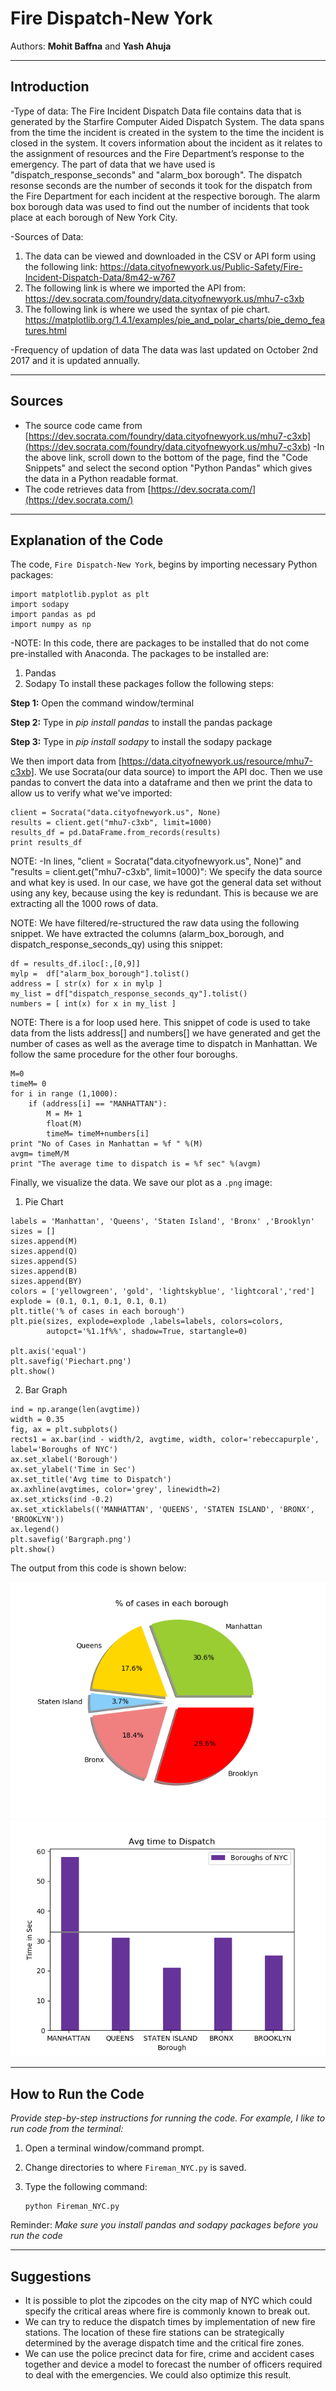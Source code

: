 # Fire Dispatch-New York

Authors:  **Mohit Baffna** and **Yash Ahuja**

---

## Introduction
-Type of data:
The Fire Incident Dispatch Data file contains data that is generated by the Starfire Computer Aided Dispatch System. The data spans from the time the incident is created in the system to the time the incident is closed in the system. It covers information about the incident as it relates to the assignment of resources and the Fire Department’s response to the emergency. The part of data that we have used is "dispatch_response_seconds" and "alarm_box borough". The dispatch resonse seconds are the number of seconds it took for the dispatch from the Fire Department for each incident at the respective borough. The alarm box borough data was used to find out the number of incidents that took place at each borough of New York City.

-Sources of Data:
1. The data can be viewed and downloaded in the CSV or API form using the following link:
https://data.cityofnewyork.us/Public-Safety/Fire-Incident-Dispatch-Data/8m42-w767
2. The following link is where we imported the API from:
https://dev.socrata.com/foundry/data.cityofnewyork.us/mhu7-c3xb
3. The following link is where we used the syntax of pie chart.
https://matplotlib.org/1.4.1/examples/pie_and_polar_charts/pie_demo_features.html



-Frequency of updation of data
The data was last updated on October 2nd 2017 and it is updated annually.

---

## Sources

- The source code came from [https://dev.socrata.com/foundry/data.cityofnewyork.us/mhu7-c3xb](https://dev.socrata.com/foundry/data.cityofnewyork.us/mhu7-c3xb)
    -In the above link, scroll down to the bottom of the page, find the "Code Snippets" and select the second option 
     "Python Pandas" which gives the data in a Python readable format.
- The code retrieves data from [https://dev.socrata.com/](https://dev.socrata.com/)

---

## Explanation of the Code

The code, `Fire Dispatch-New York`, begins by importing necessary Python packages:
```
import matplotlib.pyplot as plt
import sodapy 
import pandas as pd
import numpy as np

```
	
-NOTE: In this code, there are packages to be installed that do not come pre-installed with Anaconda.
The packages to be installed are:
1. Pandas
2. Sodapy
To install these packages follow the following steps:

**Step 1:** Open the command window/terminal

**Step 2:** Type in *pip install pandas* to install the pandas package

**Step 3:** Type in *pip install sodapy* to install the sodapy package

We then import data from [https://data.cityofnewyork.us/resource/mhu7-c3xb].  We use Socrata(our data source) to import the API doc. Then we use pandas to convert the data into a dataframe and then we print the data to allow us to verify what we've imported:
```
client = Socrata("data.cityofnewyork.us", None)
results = client.get("mhu7-c3xb", limit=1000)
results_df = pd.DataFrame.from_records(results)
print results_df
```
NOTE:
 -In lines, "client = Socrata("data.cityofnewyork.us", None)" and "results = client.get("mhu7-c3xb", limit=1000)":
  We specify the data source and what key is used. In our case, we have got the general data set without using any key,
  because using the key is redundant. This is because we are extracting all the 1000 rows of data.
  
NOTE:  We have filtered/re-structured the raw data using the following snippet.
We have extracted the columns (alarm_box_borough, and dispatch_response_seconds_qy) using this snippet:
```
df = results_df.iloc[:,[0,9]]
mylp =  df["alarm_box_borough"].tolist()
address = [ str(x) for x in mylp ]
my_list = df["dispatch_response_seconds_qy"].tolist()
numbers = [ int(x) for x in my_list ]
```
NOTE: There is a for loop used here. This snippet of code is used to take data from the lists address[] and numbers[] we have generated and get the number of cases as well as the average time to dispatch in Manhattan. We follow the same procedure for the other four boroughs.
```
M=0
timeM= 0
for i in range (1,1000):
    if (address[i] == "MANHATTAN"):
        M = M+ 1
        float(M)
        timeM= timeM+numbers[i]
print "No of Cases in Manhattan = %f " %(M)
avgm= timeM/M
print "The average time to dispatch is = %f sec" %(avgm)
```

Finally, we visualize the data.  We save our plot as a `.png` image:
1. Pie Chart
```
labels = 'Manhattan', 'Queens', 'Staten Island', 'Bronx' ,'Brooklyn'
sizes = []
sizes.append(M)
sizes.append(Q)
sizes.append(S)
sizes.append(B)
sizes.append(BY) 
colors = ['yellowgreen', 'gold', 'lightskyblue', 'lightcoral','red']
explode = (0.1, 0.1, 0.1, 0.1, 0.1) 
plt.title('% of cases in each borough')
plt.pie(sizes, explode=explode ,labels=labels, colors=colors,
        autopct='%1.1f%%', shadow=True, startangle=0)

plt.axis('equal')
plt.savefig('Piechart.png')
plt.show()
```
2. Bar Graph
```
ind = np.arange(len(avgtime)) 
width = 0.35
fig, ax = plt.subplots()
rects1 = ax.bar(ind - width/2, avgtime, width, color='rebeccapurple', label='Boroughs of NYC')
ax.set_xlabel('Borough')
ax.set_ylabel('Time in Sec')
ax.set_title('Avg time to Dispatch')
ax.axhline(avgtimes, color='grey', linewidth=2)
ax.set_xticks(ind -0.2)
ax.set_xticklabels(('MANHATTAN', 'QUEENS', 'STATEN ISLAND', 'BRONX', 'BROOKLYN'))
ax.legend()
plt.savefig('Bargraph.png')
plt.show()
```

The output from this code is shown below:

![Piechart](images/Piechart.png)
![Bargraph](images/Bargraph.png)

---

## How to Run the Code
*Provide step-by-step instructions for running the code.  For example, I like to run code from the terminal:*
1. Open a terminal window/command prompt.

2. Change directories to where `Fireman_NYC.py` is saved.

3. Type the following command:
	```
	python Fireman_NYC.py
	```

Reminder: *Make sure you install pandas and sodapy packages before you run the code*

---

## Suggestions
- It is possible to plot the zipcodes on the city map of NYC which could specify the critical areas where fire is commonly
  known to break out.
- We can try to reduce the dispatch times by implementation of new fire stations. The location of these fire stations can be 
  strategically determined by the average dispatch time and the critical fire zones.
- We can use the police precinct data for fire, crime and accident cases together and device a model to forecast the 
  number of officers required to deal with the emergencies. We could also optimize this result.

